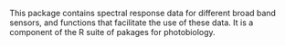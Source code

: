 This package contains spectral response data for different broad band sensors, and functions that facilitate the use of these data. It is a component of the R suite of pakages for photobiology.
